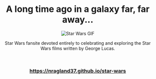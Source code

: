 <div align="center">

# A long time ago in a galaxy far, far away...

![Star Wars GIF](https://framerusercontent.com/images/HVzApGKkH6YM1vUO9zOo5lJBC4.jpeg)

</div>

<p align="center"> Star Wars fansite devoted entirely to celebrating and exploring the Star Wars films written by George Lucas. </p>

<br>

### <p align="center"> https://nragland37.github.io/star-wars </p>

<br>
<br>
